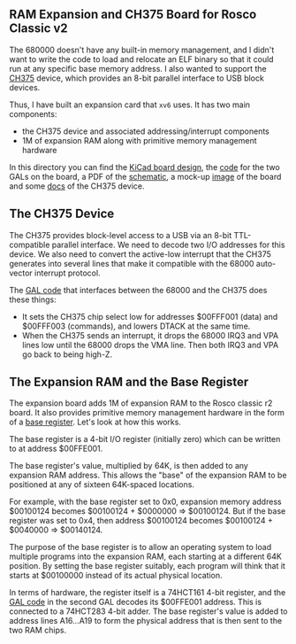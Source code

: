 ## RAM Expansion and CH375 Board for Rosco Classic v2

The 680000 doesn't have any built-in memory management, and I didn't want
to write the code to load and relocate an ELF binary so that it could run
at any specific base memory address. I also wanted to support the
[CH375](https://www.electrodragon.com/product/ch375-module-reading-and-writing-u-diskusb-communicate/)
device, which provides an 8-bit parallel interface to USB block devices.

Thus, I have built an expansion card that `xv6` uses. It has two main
components:

 - the CH375 device and associated addressing/interrupt components
 - 1M of expansion RAM along with primitive memory management hardware

In this directory you can find the [KiCad board design](kicad), the
[code](pld) for the two GALs on the board, a PDF of the
[schematic](schematic.pdf), a mock-up [image](ch375_board.jpg)
of the board and some [docs](documentation) of the CH375 device.

## The CH375 Device

The CH375 provides block-level access to a USB via an 8-bit TTL-compatible
parallel interface. We need to decode two I/O addresses for this device.
We also need to convert the active-low interrupt that the CH375 generates
into several lines that make it compatible with the 68000 auto-vector
interrupt protocol.

The [GAL code](pld/ch375logic.pld) that interfaces between the 68000 and the
CH375 does these things:

 - It sets the CH375 chip select low for addresses $00FFF001 (data) and
   $00FFF003 (commands), and lowers DTACK at the same time.
 - When the CH375 sends an interrupt, it drops the 68000 IRQ3 and VPA lines 
   low until the 68000 drops the VMA line. Then both IRQ3 and VPA go back to
    being high-Z.

## The Expansion RAM and the Base Register

The expansion board adds 1M of expansion RAM to the Rosco classic r2 board.
It also provides primitive memory management hardware in the form of a
[base register](https://en.wikipedia.org/wiki/Base_and_bounds). Let's look
at how this works.

The base register is a 4-bit I/O register (initially zero) which can be written
to at address $00FFE001.

The base register's value, multiplied by 64K, is then added to any expansion
RAM address. This allows the "base" of the expansion RAM to be positioned
at any of sixteen 64K-spaced locations.

For example, with the base register set to 0x0, expansion memory address
$00100124 becomes $00100124 + $0000000 => $00100124. But if the base
register was set to 0x4, then address $00100124 becomes
$00100124 + $0040000 => $00140124.

The purpose of the base register is to allow an operating system to load
multiple programs into the expansion RAM, each starting at a different
64K position. By setting the base register suitably, each program will
think that it starts at $00100000 instead of its actual physical location.

In terms of hardware, the register itself is a 74HCT161 4-bit register, and the
[GAL code](pld/ramdecode.pld) in the second GAL decodes its $00FFE001 address.
This is connected to a 74HCT283 4-bit adder. The base register's value is added
to address lines A16...A19 to form the physical address that is then sent to the
two RAM chips.

